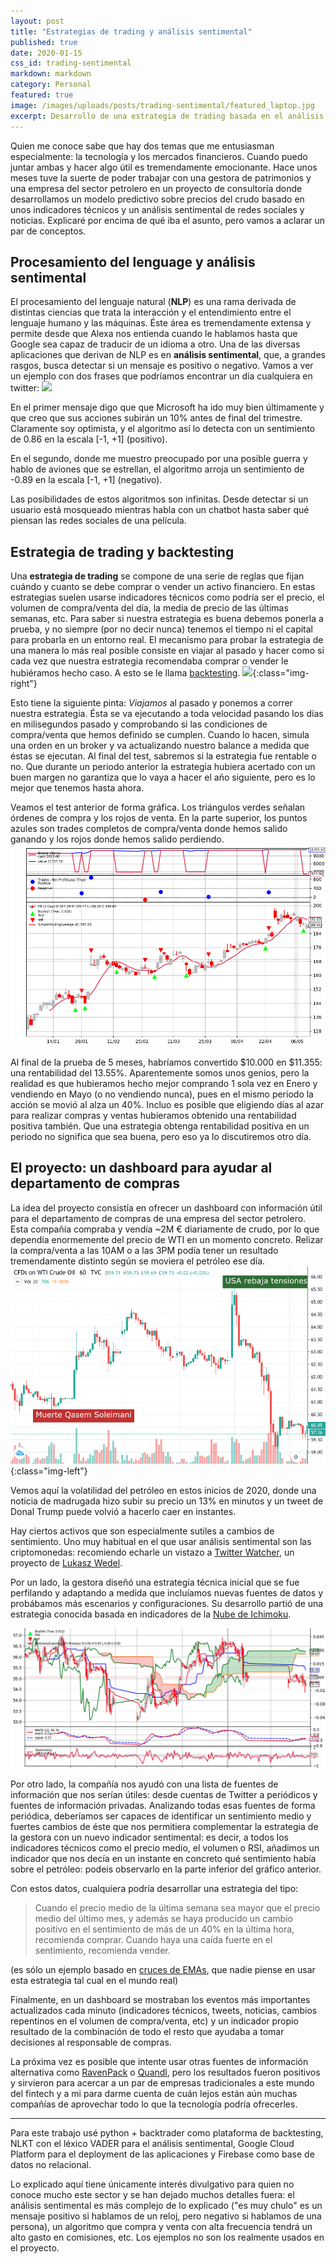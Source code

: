 ```yaml
---
layout: post
title: "Estrategias de trading y análisis sentimental"
published: true
date: 2020-01-15
css_id: trading-sentimental
markdown: markdown
category: Personal
featured: true
image: /images/uploads/posts/trading-sentimental/featured_laptop.jpg
excerpt: Desarrollo de una estrategia de trading basada en el análisis sentimental de los mercados del petróleo.
---
```


Quien me conoce sabe que hay dos temas que me entusiasman especialmente: la tecnología y los mercados financieros. Cuando puedo juntar ambas y hacer algo útil es tremendamente emocionante. Hace unos meses tuve la suerte de poder trabajar con una gestora de patrimonios y una empresa del sector petrolero en un proyecto de consultoría donde desarrollamos un modelo predictivo sobre precios del crudo basado en unos indicadores técnicos y un análisis sentimental de redes sociales y noticias. Explicaré por encima de qué iba el asunto, pero vamos a aclarar un par de conceptos.

## Procesamiento del lenguage y análisis sentimental

El procesamiento del lenguaje natural (**NLP**) es una rama derivada de distintas ciencias que trata la interacción y el entendimiento entre el lenguaje humano y las máquinas. Éste área es tremendamente extensa y permite desde que Alexa nos entienda cuando le hablamos hasta que Google sea capaz de traducir de un idioma a otro. Una de las diversas aplicaciones que derivan de NLP es en **análisis sentimental**, que, a grandes rasgos, busca detectar si un mensaje es positivo o negativo. Vamos a ver un ejemplo con dos frases que podríamos encontrar un día cualquiera en twitter: 
![](/images/uploads/posts/trading-sentimental/vader_example.gif)

En el primer mensaje digo que que Microsoft ha ido muy bien últimamente y que creo que sus acciones subirán un 10% antes de final del trimestre. Claramente soy optimista, y el algoritmo así lo detecta con un sentimiento de 0.86 en la escala [-1, +1] (positivo). 

En el segundo, donde me muestro preocupado por una posible guerra y hablo de aviones que se estrellan, el algoritmo arroja un sentimiento de -0.89 en la escala [-1, +1] (negativo). 

Las posibilidades de estos algoritmos son infinitas. Desde detectar si un usuario está mosqueado mientras habla con un chatbot hasta saber qué piensan las redes sociales de una película.

## Estrategia de trading y backtesting

Una **estrategia de trading** se compone de una serie de reglas que fijan cuándo y cuanto se debe comprar o vender un activo financiero. En estas estrategias suelen usarse indicadores técnicos como podría ser el precio, el volumen de compra/venta del día, la media de precio de las últimas semanas, etc. Para saber si nuestra estrategia es buena debemos ponerla a prueba, y no siempre (por no decir nunca) tenemos el tiempo ni el capital para probarla en un entorno real. El mecanismo para probar la estrategia de una manera lo más real posible consiste en viajar al pasado y hacer como si cada vez que nuestra estrategia recomendaba comprar o vender le hubiéramos hecho caso. A esto se le llama [backtesting](https://www.investopedia.com/articles/trading/05/030205.asp).
![](/images/uploads/posts/trading-sentimental/buying_selling.gif){:class="img-right"}

Esto tiene la siguiente pinta: *Viajamos* al pasado y ponemos a correr nuestra estrategia. Ésta se va ejecutando a toda velocidad pasando los días en milisegundos pasado y comprobando si las condiciones de compra/venta que hemos definido se cumplen. Cuando lo hacen, simula una orden en un broker y va actualizando nuestro balance a medida que éstas se ejecutan. Al final del test, sabremos si la estrategia fue rentable o no. Que durante un periodo anterior la estrategia hubiera acertado con un buen margen no garantiza que lo vaya a hacer el año siguiente, pero es lo mejor que tenemos hasta ahora.

Veamos el test anterior de forma gráfica. Los triángulos verdes señalan órdenes de compra y los rojos de venta. En la parte superior, los puntos azules son trades completos de compra/venta donde hemos salido ganando y los rojos donde hemos salido perdiendo. 
![](/images/uploads/posts/trading-sentimental/grafica_backtrader.png)

Al final de la prueba de 5 meses, habríamos convertido $10.000 en $11.355: una rentabilidad del 13.55%. Aparentemente somos unos genios, pero la realidad es que hubieramos hecho mejor comprando 1 sola vez en Enero y vendiendo en Mayo (o no vendiendo nunca), pues en el mismo periodo la acción se movió al alza un 40%. Incluo es posible que eligiendo días al azar para realizar compras y ventas hubieramos obtenido una rentabilidad positiva también. Que una estrategia obtenga rentabilidad positiva en un periodo no significa que sea buena, pero eso ya lo discutiremos otro día. 

## El proyecto: un dashboard para ayudar al departamento de compras

La idea del proyecto consistía en ofrecer un dashboard con información útil para el departamento de compras de una empresa del sector petrolero. Esta compañía compraba y vendía ~2M € diariamente de crudo, por lo que dependía enormemente del precio de WTI en un momento concreto. Relizar la compra/venta a las 10AM o a las 3PM podía tener un resultado tremendamente distinto según se moviera el petróleo ese día. 
![](/images/uploads/posts/trading-sentimental/volatilidad_petroleo.png){:class="img-left"}

Vemos aquí la volatilidad del petróleo en estos inicios de 2020, donde una noticia de madrugada hizo subir su precio un 13% en minutos y un tweet de Donal Trump puede volvió a hacerlo caer en instantes.

Hay ciertos activos que son especialmente sutiles a cambios de sentimiento. Uno muy habitual en el que usar análisis sentimental son las criptomonedas: recomiendo echarle un vistazo a [Twitter Watcher](https://www.linkedin.com/pulse/twitterwatcher-why-twitter-trx-lukasz-wedel/), un proyecto de [Lukasz Wedel](https://www.linkedin.com/in/lukaszwedel/).

Por un lado, la gestora diseñó una estrategía técnica inicial que se fue perfilando y adaptando a medida que incluíamos nuevas fuentes de datos y probábamos más escenarios y configuraciones. Su desarrollo partió de una estrategia conocida basada en indicadores de la [Nube de Ichimoku](https://www.investopedia.com/terms/i/ichimoku-cloud.asp). 

![](/images/uploads/posts/trading-sentimental/ichimoku.png)

Por otro lado, la compañía nos ayudó con una lista de fuentes de información que nos serían útiles: desde cuentas de Twitter a periódicos y fuentes de información privadas. Analizando todas esas fuentes de forma periódica, deberíamos ser capaces de identificar un sentimiento medio y fuertes cambios de éste que nos permitiera complementar la estrategia de la gestora con un nuevo indicador sentimental: es decir, a todos los indicadores técnicos como el precio medio, el volumen o RSI, añadimos un indicador que nos decía en un instante en concreto qué sentimiento había sobre el petróleo: podeis observarlo en la parte inferior del gráfico anterior.

Con estos datos, cualquiera podría desarrollar una estrategia del tipo:

> Cuando el precio medio de la última semana sea mayor que el precio medio del último mes, y además se haya producido un cambio positivo en el sentimiento de más de un 40% en la última hora, recomienda comprar. Cuando haya una caída fuerte en el sentimiento, recomienda vender.

(es sólo un ejemplo basado en [cruces de EMAs](https://www.theforexchronicles.com/the-ema-5-and-ema-20-crossover-trading-strategy/), que nadie piense en usar esta estrategia tal cual en el mundo real)

Finalmente, en un dashboard se mostraban los eventos más importantes actualizados cada minuto (indicadores técnicos, tweets, noticias, cambios repentinos en el volumen de compra/venta, etc) y un indicador propio resultado de la combinación de todo el resto que ayudaba a tomar decisiones al responsable de compras. 

La próxima vez es posible que intente usar otras fuentes de información alternativa como [RavenPack](https://www.linkedin.com/company/ravenpack/) o [Quandl](https://www.linkedin.com/company/quandl/), pero los resultados fueron positivos y sirvieron para acercar a un par de empresas tradicionales a este mundo del fintech y a mi para darme cuenta de cuán lejos están aún muchas compañías de aprovechar todo lo que la tecnología podría ofrecerles.

----

Para este trabajo usé python + backtrader como plataforma de backtesting, NLKT con el léxico VADER para el análisis sentimental, Google Cloud Platform para el deployment de las aplicaciones y Firebase como base de datos no relacional.

Lo explicado aquí tiene únicamente interés divulgativo para quien no conoce mucho este sector y se han dejado muchos detalles fuera: el análisis sentimental es más complejo de lo explicado ("es muy chulo" es un mensaje positivo si hablamos de un reloj, pero negativo si hablamos de una persona), un algoritmo que compra y venta con alta frecuencia tendrá un alto gasto en comisiones, etc. Los ejemplos no son los realmente usados en el proyecto.